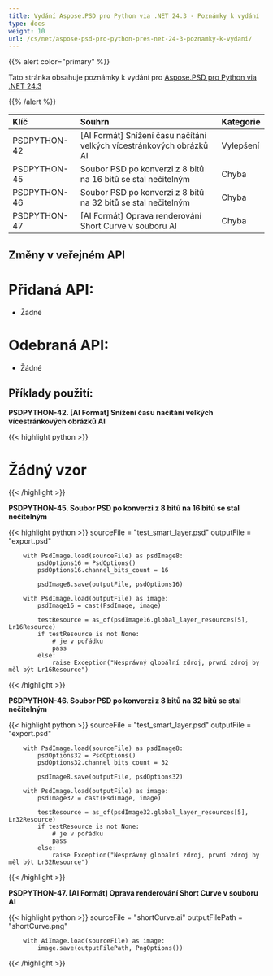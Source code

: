 ```yaml
---
title: Vydání Aspose.PSD pro Python via .NET 24.3 - Poznámky k vydání
type: docs
weight: 10
url: /cs/net/aspose-psd-pro-python-pres-net-24-3-poznamky-k-vydani/
---
```


{{% alert color="primary" %}}

Tato stránka obsahuje poznámky k vydání pro [Aspose.PSD pro Python via .NET 24.3](https://pypi.org/project/aspose-psd/)

{{% /alert %}}

| **Klíč**      | **Souhrn**                                                          | **Kategorie**|
|:-------------|:---------------------------------------------------------------------|:------------|
| PSDPYTHON-42 | [AI Formát] Snížení času načítání velkých vícestránkových obrázků AI         | Vylepšení |
| PSDPYTHON-45 | Soubor PSD po konverzi z 8 bitů na 16 bitů se stal nečitelným |     Chyba     |
| PSDPYTHON-46 | Soubor PSD po konverzi z 8 bitů na 32 bitů se stal nečitelným |     Chyba     |
| PSDPYTHON-47 | [AI Formát] Oprava renderování Short Curve v souboru AI                 |     Chyba     |



## **Změny v veřejném API**
# **Přidaná API:**
- Žádné

# **Odebraná API:**
- Žádné


## **Příklady použití:**

**PSDPYTHON-42. [AI Formát] Snížení času načítání velkých vícestránkových obrázků AI**

{{< highlight python >}}
   # Žádný vzor
{{< /highlight >}}

**PSDPYTHON-45. Soubor PSD po konverzi z 8 bitů na 16 bitů se stal nečitelným**

{{< highlight python >}}
        sourceFile = "test_smart_layer.psd"
        outputFile = "export.psd"

        with PsdImage.load(sourceFile) as psdImage8:
            psdOptions16 = PsdOptions()
            psdOptions16.channel_bits_count = 16

            psdImage8.save(outputFile, psdOptions16)

        with PsdImage.load(outputFile) as image:
            psdImage16 = cast(PsdImage, image)

            testResource = as_of(psdImage16.global_layer_resources[5], Lr16Resource)
            if testResource is not None:
                # je v pořádku
                pass
            else:
                raise Exception("Nesprávný globální zdroj, první zdroj by měl být Lr16Resource")
{{< /highlight >}}

**PSDPYTHON-46. Soubor PSD po konverzi z 8 bitů na 32 bitů se stal nečitelným**


{{< highlight python >}}
        sourceFile = "test_smart_layer.psd"
        outputFile = "export.psd"

        with PsdImage.load(sourceFile) as psdImage8:
            psdOptions32 = PsdOptions()
            psdOptions32.channel_bits_count = 32

            psdImage8.save(outputFile, psdOptions32)

        with PsdImage.load(outputFile) as image:
            psdImage32 = cast(PsdImage, image)

            testResource = as_of(psdImage32.global_layer_resources[5], Lr32Resource)
            if testResource is not None:
                # je v pořádku
                pass
            else:
                raise Exception("Nesprávný globální zdroj, první zdroj by měl být Lr32Resource")
{{< /highlight >}}

**PSDPYTHON-47. [AI Formát] Oprava renderování Short Curve v souboru AI**

{{< highlight python >}}
        sourceFile = "shortCurve.ai"
        outputFilePath = "shortCurve.png"

        with AiImage.load(sourceFile) as image:
            image.save(outputFilePath, PngOptions())
{{< /highlight >}}
